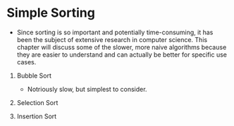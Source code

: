 # Simple Sorting

- Since sorting is so important and potentially time-consuming, it has been the subject of extensive research in computer science. This chapter will discuss some of the slower, more naive algorithms because they are easier to understand and can actually be better for specific use cases.

1.  Bubble Sort

    - Notriously slow, but simplest to consider.

2.  Selection Sort
3.  Insertion Sort
